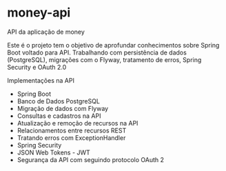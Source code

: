 # money-api
API da aplicação de money

Este é o projeto tem o objetivo de aprofundar conhecimentos sobre Spring Boot voltado para API.
Trabalhando com persistência de dados (PostgreSQL), migrações com o Flyway, tratamento de erros, Spring Security e OAuth 2.0

Implementações na API
- Spring Boot
- Banco de Dados PostgreSQL
- Migração de dados com Flyway
- Consultas e cadastros na API
- Atualização e remoção de recursos na API
- Relacionamentos entre recursos REST
- Tratando erros com ExceptionHandler
- Spring Security
- JSON Web Tokens - JWT
- Segurança da API com seguindo protocolo OAuth 2

